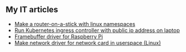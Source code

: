 ## My IT articles
* [Make a router-on-a-stick with linux namespaces](https://habr.com/ru/articles/765748/)
* [Run Kubernetes ingress controller with public ip address on laptop](https://habr.com/ru/articles/717842/)  
* [Framebuffer driver for Raspberry Pi](https://habr.com/ru/post/536110/)  
* [Make network driver for network card in userspace (Linux)](https://habr.com/ru/post/530730/)  
  
